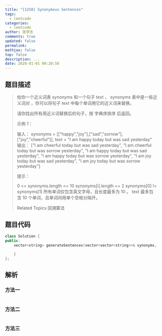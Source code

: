 ```yaml
---
title: "[1258] Synonymous Sentences"
tags:
  - leetcode
categories:
  - leetcode
author: 张学志
comments: true
updated: false
permalink:
mathjax: false
top: false
description: ...
date: 2020-01-01 00:20:58
---
```


## 题目描述

> 给你一个近义词表 synonyms 和一个句子 text ， synonyms 表中是一些近义词对 ，你可以将句子 text 中每个单词用它的近义词来替换。 
> 
> 请你找出所有用近义词替换后的句子，按 字典序排序 后返回。 
> 
> 
> 
> 示例 1： 
> 
> 
> 输入：
> synonyms = [["happy","joy"],["sad","sorrow"],["joy","cheerful"]],
> text = "I am happy today but was sad yesterday"
> 输出：
> ["I am cheerful today but was sad yesterday",
> "I am cheerful today but was sorrow yesterday",
> "I am happy today but was sad yesterday",
> "I am happy today but was sorrow yesterday",
> "I am joy today but was sad yesterday",
> "I am joy today but was sorrow yesterday"]
> 
> 
> 
> 
> 提示： 
> 
> 
> 0 <= synonyms.length <= 10 
> synonyms[i].length == 2 
> synonyms[0] != synonyms[1] 
> 所有单词仅包含英文字母，且长度最多为 10 。 
> text 最多包含 10 个单词，且单词间用单个空格分隔开。 
> 
> Related Topics 回溯算法

## 题目代码

```cpp
class Solution {
public:
    vector<string> generateSentences(vector<vector<string>>& synonyms, string text) {
        
    }
};
```

## 解析

### 方法一

```cpp

```

### 方法二

```cpp

```

### 方法三

```cpp

```

